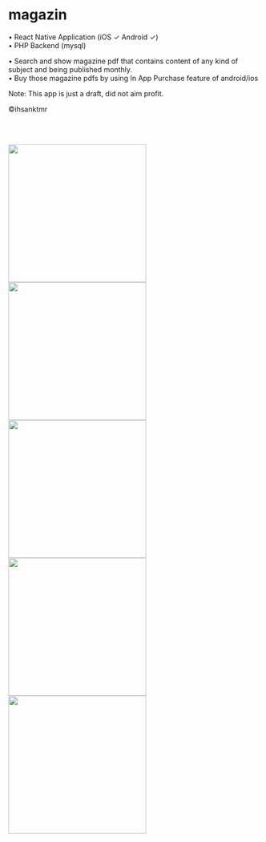 # magazin

• React Native Application (iOS ✓ Android ✓)<br>
• PHP Backend (mysql)

• Search and show magazine pdf that contains content of any kind of subject and being published monthly. <br>
• Buy those magazine pdfs by using In App Purchase feature of android/ios 

Note: This app is just a draft, did not aim profit.

©ihsanktmr

<br>
<br>

<p float="left">
   <img src="http://ihsankatmer.tk/images/magazin1.jpg" width="275">
   <img src="http://ihsankatmer.tk/images/magazin2.jpg" width="275">
   <img src="http://ihsankatmer.tk/images/magazin3.jpg" width="275">
   <img src="http://ihsankatmer.tk/images/magazin5.jpg" width="275">
   <img src="http://ihsankatmer.tk/images/magazin4.jpg" width="275">
 
</p>
